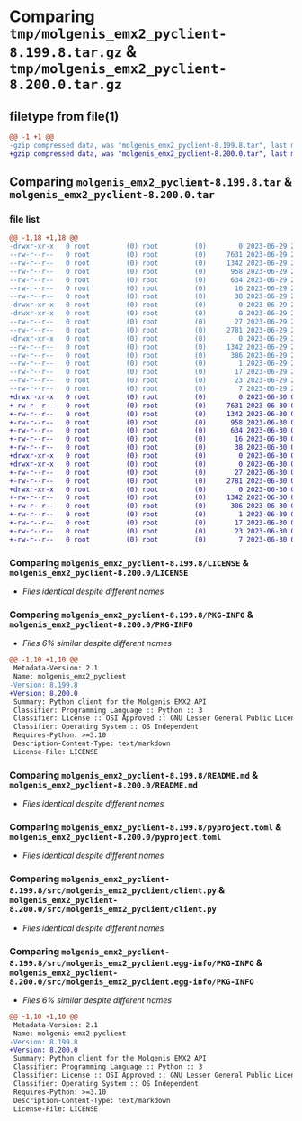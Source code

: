 # Comparing `tmp/molgenis_emx2_pyclient-8.199.8.tar.gz` & `tmp/molgenis_emx2_pyclient-8.200.0.tar.gz`

## filetype from file(1)

```diff
@@ -1 +1 @@
-gzip compressed data, was "molgenis_emx2_pyclient-8.199.8.tar", last modified: Thu Jun 29 22:50:11 2023, max compression
+gzip compressed data, was "molgenis_emx2_pyclient-8.200.0.tar", last modified: Fri Jun 30 06:50:03 2023, max compression
```

## Comparing `molgenis_emx2_pyclient-8.199.8.tar` & `molgenis_emx2_pyclient-8.200.0.tar`

### file list

```diff
@@ -1,18 +1,18 @@
-drwxr-xr-x   0 root         (0) root         (0)        0 2023-06-29 22:50:11.829392 molgenis_emx2_pyclient-8.199.8/
--rw-r--r--   0 root         (0) root         (0)     7631 2023-06-29 22:42:11.000000 molgenis_emx2_pyclient-8.199.8/LICENSE
--rw-r--r--   0 root         (0) root         (0)     1342 2023-06-29 22:50:11.829392 molgenis_emx2_pyclient-8.199.8/PKG-INFO
--rw-r--r--   0 root         (0) root         (0)      958 2023-06-29 22:42:11.000000 molgenis_emx2_pyclient-8.199.8/README.md
--rw-r--r--   0 root         (0) root         (0)      634 2023-06-29 22:42:11.000000 molgenis_emx2_pyclient-8.199.8/pyproject.toml
--rw-r--r--   0 root         (0) root         (0)       16 2023-06-29 22:42:11.000000 molgenis_emx2_pyclient-8.199.8/requirements.txt
--rw-r--r--   0 root         (0) root         (0)       38 2023-06-29 22:50:11.829392 molgenis_emx2_pyclient-8.199.8/setup.cfg
-drwxr-xr-x   0 root         (0) root         (0)        0 2023-06-29 22:50:11.825392 molgenis_emx2_pyclient-8.199.8/src/
-drwxr-xr-x   0 root         (0) root         (0)        0 2023-06-29 22:50:11.829392 molgenis_emx2_pyclient-8.199.8/src/molgenis_emx2_pyclient/
--rw-r--r--   0 root         (0) root         (0)       27 2023-06-29 22:42:11.000000 molgenis_emx2_pyclient-8.199.8/src/molgenis_emx2_pyclient/__init__.py
--rw-r--r--   0 root         (0) root         (0)     2781 2023-06-29 22:42:11.000000 molgenis_emx2_pyclient-8.199.8/src/molgenis_emx2_pyclient/client.py
-drwxr-xr-x   0 root         (0) root         (0)        0 2023-06-29 22:50:11.829392 molgenis_emx2_pyclient-8.199.8/src/molgenis_emx2_pyclient.egg-info/
--rw-r--r--   0 root         (0) root         (0)     1342 2023-06-29 22:50:11.000000 molgenis_emx2_pyclient-8.199.8/src/molgenis_emx2_pyclient.egg-info/PKG-INFO
--rw-r--r--   0 root         (0) root         (0)      386 2023-06-29 22:50:11.000000 molgenis_emx2_pyclient-8.199.8/src/molgenis_emx2_pyclient.egg-info/SOURCES.txt
--rw-r--r--   0 root         (0) root         (0)        1 2023-06-29 22:50:11.000000 molgenis_emx2_pyclient-8.199.8/src/molgenis_emx2_pyclient.egg-info/dependency_links.txt
--rw-r--r--   0 root         (0) root         (0)       17 2023-06-29 22:50:11.000000 molgenis_emx2_pyclient-8.199.8/src/molgenis_emx2_pyclient.egg-info/requires.txt
--rw-r--r--   0 root         (0) root         (0)       23 2023-06-29 22:50:11.000000 molgenis_emx2_pyclient-8.199.8/src/molgenis_emx2_pyclient.egg-info/top_level.txt
--rw-r--r--   0 root         (0) root         (0)        7 2023-06-29 22:44:32.000000 molgenis_emx2_pyclient-8.199.8/version.txt
+drwxr-xr-x   0 root         (0) root         (0)        0 2023-06-30 06:50:03.832071 molgenis_emx2_pyclient-8.200.0/
+-rw-r--r--   0 root         (0) root         (0)     7631 2023-06-30 06:43:05.000000 molgenis_emx2_pyclient-8.200.0/LICENSE
+-rw-r--r--   0 root         (0) root         (0)     1342 2023-06-30 06:50:03.832071 molgenis_emx2_pyclient-8.200.0/PKG-INFO
+-rw-r--r--   0 root         (0) root         (0)      958 2023-06-30 06:43:05.000000 molgenis_emx2_pyclient-8.200.0/README.md
+-rw-r--r--   0 root         (0) root         (0)      634 2023-06-30 06:43:05.000000 molgenis_emx2_pyclient-8.200.0/pyproject.toml
+-rw-r--r--   0 root         (0) root         (0)       16 2023-06-30 06:43:05.000000 molgenis_emx2_pyclient-8.200.0/requirements.txt
+-rw-r--r--   0 root         (0) root         (0)       38 2023-06-30 06:50:03.832071 molgenis_emx2_pyclient-8.200.0/setup.cfg
+drwxr-xr-x   0 root         (0) root         (0)        0 2023-06-30 06:50:03.828071 molgenis_emx2_pyclient-8.200.0/src/
+drwxr-xr-x   0 root         (0) root         (0)        0 2023-06-30 06:50:03.828071 molgenis_emx2_pyclient-8.200.0/src/molgenis_emx2_pyclient/
+-rw-r--r--   0 root         (0) root         (0)       27 2023-06-30 06:43:05.000000 molgenis_emx2_pyclient-8.200.0/src/molgenis_emx2_pyclient/__init__.py
+-rw-r--r--   0 root         (0) root         (0)     2781 2023-06-30 06:43:05.000000 molgenis_emx2_pyclient-8.200.0/src/molgenis_emx2_pyclient/client.py
+drwxr-xr-x   0 root         (0) root         (0)        0 2023-06-30 06:50:03.832071 molgenis_emx2_pyclient-8.200.0/src/molgenis_emx2_pyclient.egg-info/
+-rw-r--r--   0 root         (0) root         (0)     1342 2023-06-30 06:50:03.000000 molgenis_emx2_pyclient-8.200.0/src/molgenis_emx2_pyclient.egg-info/PKG-INFO
+-rw-r--r--   0 root         (0) root         (0)      386 2023-06-30 06:50:03.000000 molgenis_emx2_pyclient-8.200.0/src/molgenis_emx2_pyclient.egg-info/SOURCES.txt
+-rw-r--r--   0 root         (0) root         (0)        1 2023-06-30 06:50:03.000000 molgenis_emx2_pyclient-8.200.0/src/molgenis_emx2_pyclient.egg-info/dependency_links.txt
+-rw-r--r--   0 root         (0) root         (0)       17 2023-06-30 06:50:03.000000 molgenis_emx2_pyclient-8.200.0/src/molgenis_emx2_pyclient.egg-info/requires.txt
+-rw-r--r--   0 root         (0) root         (0)       23 2023-06-30 06:50:03.000000 molgenis_emx2_pyclient-8.200.0/src/molgenis_emx2_pyclient.egg-info/top_level.txt
+-rw-r--r--   0 root         (0) root         (0)        7 2023-06-30 06:44:28.000000 molgenis_emx2_pyclient-8.200.0/version.txt
```

### Comparing `molgenis_emx2_pyclient-8.199.8/LICENSE` & `molgenis_emx2_pyclient-8.200.0/LICENSE`

 * *Files identical despite different names*

### Comparing `molgenis_emx2_pyclient-8.199.8/PKG-INFO` & `molgenis_emx2_pyclient-8.200.0/PKG-INFO`

 * *Files 6% similar despite different names*

```diff
@@ -1,10 +1,10 @@
 Metadata-Version: 2.1
 Name: molgenis_emx2_pyclient
-Version: 8.199.8
+Version: 8.200.0
 Summary: Python client for the Molgenis EMX2 API
 Classifier: Programming Language :: Python :: 3
 Classifier: License :: OSI Approved :: GNU Lesser General Public License v3 (LGPLv3)
 Classifier: Operating System :: OS Independent
 Requires-Python: >=3.10
 Description-Content-Type: text/markdown
 License-File: LICENSE
```

### Comparing `molgenis_emx2_pyclient-8.199.8/README.md` & `molgenis_emx2_pyclient-8.200.0/README.md`

 * *Files identical despite different names*

### Comparing `molgenis_emx2_pyclient-8.199.8/pyproject.toml` & `molgenis_emx2_pyclient-8.200.0/pyproject.toml`

 * *Files identical despite different names*

### Comparing `molgenis_emx2_pyclient-8.199.8/src/molgenis_emx2_pyclient/client.py` & `molgenis_emx2_pyclient-8.200.0/src/molgenis_emx2_pyclient/client.py`

 * *Files identical despite different names*

### Comparing `molgenis_emx2_pyclient-8.199.8/src/molgenis_emx2_pyclient.egg-info/PKG-INFO` & `molgenis_emx2_pyclient-8.200.0/src/molgenis_emx2_pyclient.egg-info/PKG-INFO`

 * *Files 6% similar despite different names*

```diff
@@ -1,10 +1,10 @@
 Metadata-Version: 2.1
 Name: molgenis-emx2-pyclient
-Version: 8.199.8
+Version: 8.200.0
 Summary: Python client for the Molgenis EMX2 API
 Classifier: Programming Language :: Python :: 3
 Classifier: License :: OSI Approved :: GNU Lesser General Public License v3 (LGPLv3)
 Classifier: Operating System :: OS Independent
 Requires-Python: >=3.10
 Description-Content-Type: text/markdown
 License-File: LICENSE
```

